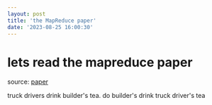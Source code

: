 ```yaml
---
layout: post
title: 'the MapReduce paper'
date: '2023-08-25 16:00:30'
---
```


# lets read the mapreduce paper

source: [paper](https://pdos.csail.mit.edu/6.824/papers/mapreduce.pdf)



truck drivers drink builder's tea. do builder's drink truck driver's tea
